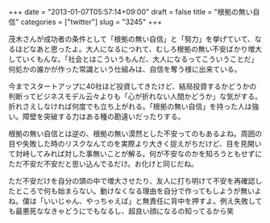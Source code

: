 +++
date = "2013-01-07T05:57:14+09:00"
draft = false
title = "根拠の無い自信"
categories = ["twitter"]
slug = "3245"
+++

茂木さんが成功者の条件として「根拠の無い自信」と「努力」を挙げていて、なるほどなあと思ったよ。大人になるにつれて、むしろ根拠の無い不安ばかり増大していくもんな。「社会とはこういうもんだ、大人になるってこういうことだ」何処かの誰かが作った常識という仕組みは、自信を奪う様に出来ている。

今までスタートアップに40社ほど投資してきたけど、結局投資するかどうかの判断ってビジネスモデル云々よりも「心が折れない人間かどうか」な気がする。折れさえしなければ何度でも立ち上がれる。「根拠の無い自信」を持った人は強い。障壁を突破する力はある種の勘違いだったりする。

根拠の無い自信とは逆の、根拠の無い漠然とした不安ってのもあるよね。周囲の目や失敗した時のリスクなんてのを実際より大きく捉えがちだけど、目を見開いて対峙してみれば対した事無いことが解る。何が不安なのかを知ろうともせずにただ不安だ不安だと思い込んでるだけ。お化けと同じだね。

ただ不安だけを自分の頭の中で増大させたり、友人に打ち明けて不安を再確認したところで何も始まらない。動けなくなる理由を自分で作ってもしようが無いよね。僕は「いいじゃん、やっちゃえば」と無責任に背中を押すよ。例え失敗しても最悪死ななきゃどうにでもなるし、超良い顔になるの知ってるから笑
